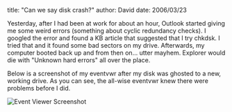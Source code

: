 
title: "Can we say disk crash?"
author: David
date: 2006/03/23

Yesterday, after I had been at work for about an hour, Outlook started giving me some weird errors (something about cyclic redundancy checks). I googled the error and found a KB article that suggested that I try chkdsk. I tried that and it found some bad sectors on my drive. Afterwards, my computer booted back up and from then on... utter mayhem. Explorer would die with "Unknown hard errors" all over the place.

Below is a screenshot of my eventvwr after my disk was ghosted to a new, working drive. As you can see, the all-wise eventvwr knew there were problems before I did.

![Event Viewer Screenshot](http://www.mohundro.com/blog/content/binary/2006-03-24-diskEvents.png)<img src="" border="0">
